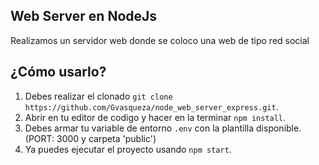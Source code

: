 ## **Web Server en NodeJs**

Realizamos un servidor web donde se coloco una web de tipo red social

## ¿Cómo usarlo?

1. Debes realizar el clonado  `git clone` `https://github.com/Gvasqueza/node_web_server_express.git`.
2. Abrir en tu editor de codigo y hacer en la terminar `npm install`.
3. Debes armar tu variable de entorno `.env` con la plantilla disponible. (PORT: 3000 y carpeta 'public')
4. Ya puedes ejecutar el proyecto usando `npm start`.
